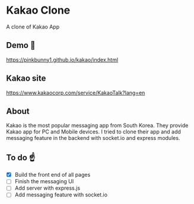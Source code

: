 # Kakao Clone
A clone of Kakao App


## Demo :cake:
https://pinkbunny1.github.io/kakao/index.html


## Kakao site
https://www.kakaocorp.com/service/KakaoTalk?lang=en


## About
Kakao is the most popular messaging app from South Korea.
They provide Kakao app for PC and Mobile devices. I tried to clone their app and add messaging feature in the backend with socket.io and express modules.


## To do :point_up:
- [x] Build the front end of all pages
- [ ] Finish the messaging UI
- [ ] Add server with express.js
- [ ] Add messaging feature with socket.io
